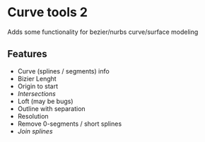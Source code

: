 # Curve tools 2

Adds some functionality for bezier/nurbs curve/surface modeling

## Features

- Curve (splines / segments) info
- Bizier Lenght
- Origin to start
- _Intersections_
- Loft (may be bugs)
- Outline with separation
- Resolution
- Remove 0-segments / short splines
- _Join splines_